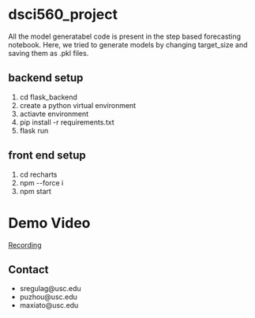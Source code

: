 # dsci560_project
All the model generatabel code is present in the step based forecasting notebook. Here, we tried to generate models by changing target_size and saving them as .pkl files.

## backend setup
<ol>
<li>cd flask_backend</li>
<li>create a python virtual environment</li>
<li>actiavte environment</li>
<li>pip install -r requirements.txt</li>
<li>flask run</li>
</ol>

## front end setup
<ol>
<li>cd recharts</li>

<li>npm --force i</li>

<li>npm start</li>
</ol>

# Demo Video
[Recording](https://drive.google.com/file/d/17fE381ZG2n49Ufh2A5mNv--CV-pXpqRS/view?usp=sharing)

## Contact
<ul>
  <li>sregulag@usc.edu</li>
  <li>puzhou@usc.edu</li>
  <li>maxiato@usc.edu</li>
</ul>
